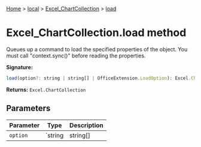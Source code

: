 [Home](./index) &gt; [local](local.md) &gt; [Excel\_ChartCollection](local.excel_chartcollection.md) &gt; [load](local.excel_chartcollection.load.md)

# Excel\_ChartCollection.load method

Queues up a command to load the specified properties of the object. You must call "context.sync()" before reading the properties.

**Signature:**
```javascript
load(option?: string | string[] | OfficeExtension.LoadOption): Excel.ChartCollection;
```
**Returns:** `Excel.ChartCollection`

## Parameters

|  Parameter | Type | Description |
|  --- | --- | --- |
|  `option` | `string | string[] | OfficeExtension.LoadOption` |  |

